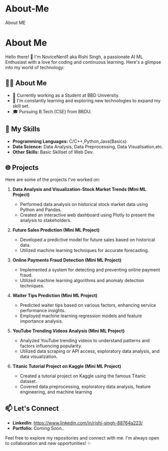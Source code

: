 # About-Me
About ME
# About Me

Hello there! 👋 I'm NoviceNerd1 aka Rishi Singh, a passionate AI ML Enthusiast with a love for coding and continuous learning. Here's a glimpse into my world of technology:

## 👨‍💻 About Me

- 💼 Currently working as a Student at BBD University.
- 🌱 I'm constantly learning and exploring new technologies to expand my skill set.
- 🎓 Pursuing B.Tech.(CSE) from BBDU.

## 🚀 My Skills

- **Programming Languages:** C/C++,Python,Java(Basics)
- **Data Science:** Data Analysis, Data Preprocessing, Data Visualisation,etc.
- **Other Skills:** Basic Skillset of Web Dev.

## 🌐 Projects

Here are some of the projects I've worked on:

1. **Data Analysis and Visualization-Stock Market Trends (Mini ML Project)**
   - Performed data analysis on historical stock market data using Python and Pandas.
   - Created an interactive web dashboard using Plotly to present the analysis to stakeholders.

2. **Future Sales Prediction (Mini ML Project)**
   - Developed a predictive model for future sales based on historical data.
   - Utilized machine learning techniques for accurate forecasting.

3. **Online Payments Fraud Detection (Mini ML Project)**
   - Implemented a system for detecting and preventing online payment fraud.
   - Utilized machine learning algorithms and anomaly detection techniques.

4. **Waiter Tips Prediction (Mini ML Project)**
   - Predicted waiter tips based on various factors, enhancing service performance insights.
   - Employed machine learning regression models and feature importance analysis.

5. **YouTube Trending Videos Analysis (Mini ML Project)**
   - Analyzed YouTube trending videos to understand patterns and factors influencing popularity.
   - Utilized data scraping or API access, exploratory data analysis, and data visualization.

6. **Titanic Tutorial Project on Kaggle (Mini ML Project)**
   - Created a tutorial project on Kaggle using the famous Titanic dataset.
   - Covered data preprocessing, exploratory data analysis, feature engineering, and machine learning

     
## 📫 Let's Connect

- **LinkedIn:** https://www.linkedin.com/in/rishi-singh-88764a223/
- **Portfolio:** Coming Soon..

Feel free to explore my repositories and connect with me. I'm always open to collaboration and new opportunities! ✨
